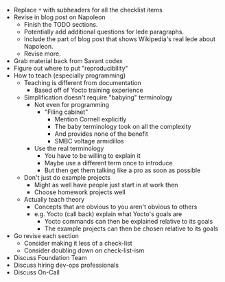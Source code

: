 * Replace `*` with subheaders for all the checklist items
* Revise in blog post on Napoleon
    * Finish the TODO sections.
    * Potentially add additional questions for lede paragraphs.
    * Include the part of blog post that shows Wikipedia's real lede about Napoleon.
    * Revise more.
* Grab material back from Savant codex
* Figure out where to put "reproducibility"
* How to teach (especially programming)
    * Teaching is different from documentation
        * Based off of Yocto training experience
    * Simplification doesn't require "babying" terminology
        * Not even for programming
            * "Filing cabinet"
                * Mention Cornell explicitly
                * The baby terminology took on all the complexity
                * And provides none of the benefit
                * SMBC voltage armidillos
        * Use the real terminology
            * You have to be willing to explain it
            * Maybe use a different term once to introduce
            * But then get them talking like a pro as soon as possible
    * Don't just do example projects
        * Might as well have people just start in at work then
        * Choose homework projects well
    * Actually teach theory
        * Concepts that are obvious to you aren't obvious to others
        * e.g. Yocto (call back) explain what Yocto's goals are
            * Yocto commands can then be explained relative to its goals
            * The example projects can then be chosen relative to its goals
* Go revise each section
    * Consider making it less of a check-list
    * Consider doubling down on check-list-ism
* Discuss Foundation Team
* Discuss hiring dev-ops professionals
* Discuss On-Call
